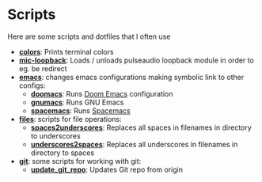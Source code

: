 # Scripts

Here are some scripts and dotfiles that I often use

- **[colors](https://github.com/maxbarsukov/scripts/blob/master/src/colors)**: Prints terminal colors
- **[mic-loopback](https://github.com/maxbarsukov/scripts/blob/master/src/mic-loopback)**: Loads / unloads pulseaudio loopback module in order to eg. be redirect
- **[emacs](https://github.com/maxbarsukov/scripts/tree/master/src/emacs)**:
changes emacs configurations making symbolic link to other configs:
  - **[doomacs](https://github.com/maxbarsukov/scripts/blob/master/src/emacs/doomacs)**: Runs [Doom Emacs](https://github.com/hlissner/doom-emacs) configuration
  - **[gnumacs](https://github.com/maxbarsukov/scripts/blob/master/src/emacs/gnumacs)**: Runs GNU Emacs
  - **[spacemacs](https://github.com/maxbarsukov/scripts/blob/master/src/emacs/spacemacs)**: Runs [Spacemacs](https://github.com/syl20bnr/spacemacs)
- **[files](https://github.com/maxbarsukov/scripts/tree/master/src/files)**:
scripts for file operations:
  - **[spaces2underscores](https://github.com/maxbarsukov/scripts/blob/master/src/files/spaces2underscores)**: Replaces all spaces in filenames in directory to underscores
  - **[underscores2spaces](https://github.com/maxbarsukov/scripts/blob/master/src/files/underscores2spaces)**: Replaces all underscores in filenames in directory to spaces
- **[git](https://github.com/maxbarsukov/scripts/tree/master/src/git)**:
some scripts for working with git:
  - **[update_git_repo](https://github.com/maxbarsukov/scripts/blob/master/src/git/update_git_repo)**: Updates Git repo from origin
